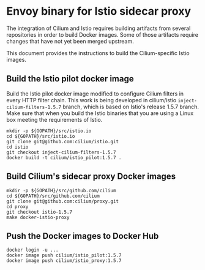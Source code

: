 # Envoy binary for Istio sidecar proxy

The integration of Cilium and Istio requires building artifacts from
several repositories in order to build Docker images.  Some of those
artifacts require changes that have not yet been merged upstream.

This document provides the instructions to build the Cilium-specific
Istio images.

## Build the Istio pilot docker image

Build the Istio pilot docker image modified to configure Cilium
filters in every HTTP filter chain.  This work is being developed in
cilium/istio `inject-cilium-filters-1.5.7` branch, which is based on
Istio's release 1.5.7 branch. Make sure that when you build the Istio
binaries that you are using a Linux box meeting the requirements of
Istio.


    mkdir -p ${GOPATH}/src/istio.io
    cd ${GOPATH}/src/istio.io
    git clone git@github.com:cilium/istio.git
    cd istio
    git checkout inject-cilium-filters-1.5.7
    docker build -t cilium/istio_pilot:1.5.7 .

## Build Cilium's sidecar proxy Docker images

    mkdir -p ${GOPATH}/src/github.com/cilium
    cd ${GOPATH}/src/github.com/cilium
    git clone git@github.com:cilium/proxy.git
    cd proxy
    git checkout istio-1.5.7
    make docker-istio-proxy

## Push the Docker images to Docker Hub

    docker login -u ...
    docker image push cilium/istio_pilot:1.5.7
    docker image push cilium/istio_proxy:1.5.7
